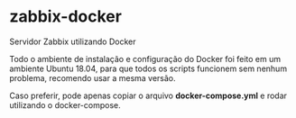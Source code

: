 # zabbix-docker
Servidor Zabbix utilizando Docker

Todo o ambiente de instalação e configuração do Docker foi feito em um ambiente Ubuntu 18.04, para que todos os scripts funcionem sem nenhum problema, recomendo usar a mesma versão.

Caso preferir, pode apenas copiar o arquivo <b>docker-compose.yml</b> e rodar utilizando o docker-compose.
